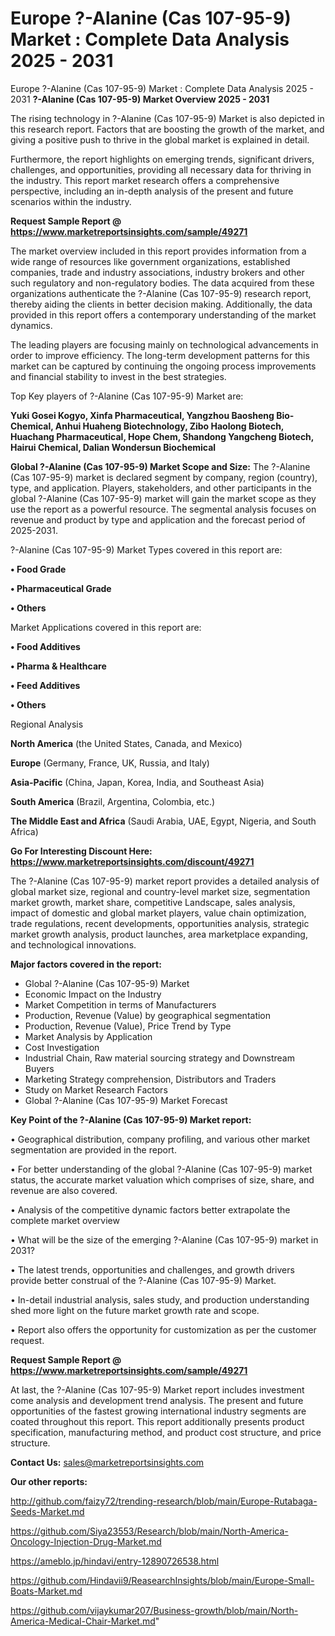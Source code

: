 # Europe ?-Alanine (Cas 107-95-9) Market : Complete Data Analysis 2025 - 2031
Europe ?-Alanine (Cas 107-95-9) Market : Complete Data Analysis 2025 - 2031
<Strong> ?-Alanine (Cas 107-95-9) Market Overview 2025 - 2031</strong>

The rising technology in ?-Alanine (Cas 107-95-9) Market is also depicted in this research report. Factors that are boosting the growth of the market, and giving a positive push to thrive in the global market is explained in detail.

Furthermore, the report highlights on emerging trends, significant drivers, challenges, and opportunities, providing all necessary data for thriving in the industry. This report market research offers a comprehensive perspective, including an in-depth analysis of the present and future scenarios within the industry.

<strong>Request Sample Report @ <a href=https://www.marketreportsinsights.com/sample/49271>https://www.marketreportsinsights.com/sample/49271</a></strong>

The market overview included in this report provides information from a wide range of resources like government organizations, established companies, trade and industry associations, industry brokers and other such regulatory and non-regulatory bodies. The data acquired from these organizations authenticate the ?-Alanine (Cas 107-95-9) research report, thereby aiding the clients in better decision making. Additionally, the data provided in this report offers a contemporary understanding of the market dynamics.

The leading players are focusing mainly on technological advancements in order to improve efficiency. The long-term development patterns for this market can be captured by continuing the ongoing process improvements and financial stability to invest in the best strategies.

Top Key players of ?-Alanine (Cas 107-95-9) Market are:

<strong>Yuki Gosei Kogyo, Xinfa Pharmaceutical, Yangzhou Baosheng Bio-Chemical, Anhui Huaheng Biotechnology, Zibo Haolong Biotech, Huachang Pharmaceutical, Hope Chem, Shandong Yangcheng Biotech, Hairui Chemical, Dalian Wondersun Biochemical</strong>

<strong><b>Global ?-Alanine (Cas 107-95-9) Market Scope and Size:</b></strong>
The ?-Alanine (Cas 107-95-9) market is declared segment by company, region (country), type, and application. Players, stakeholders, and other participants in the global ?-Alanine (Cas 107-95-9) market will gain the market scope as they use the report as a powerful resource. The segmental analysis focuses on revenue and product by type and application and the forecast period of 2025-2031.

?-Alanine (Cas 107-95-9) Market Types covered in this report are:

<strong>•  Food Grade

•  Pharmaceutical Grade

•  Others</strong>

Market Applications covered in this report are:

<strong>•  Food Additives

•  Pharma & Healthcare

•  Feed Additives

•  Others</strong> 

Regional Analysis

<strong>North America</strong> (the United States, Canada, and Mexico)

<strong>Europe</strong> (Germany, France, UK, Russia, and Italy)

<strong>Asia-Pacific</strong> (China, Japan, Korea, India, and Southeast Asia)

<strong>South America</strong> (Brazil, Argentina, Colombia, etc.)

<strong>The Middle East and Africa</strong> (Saudi Arabia, UAE, Egypt, Nigeria, and South Africa)

<strong>Go For Interesting Discount Here: <a href=https://www.marketreportsinsights.com/discount/49271>https://www.marketreportsinsights.com/discount/49271</a></strong>

The ?-Alanine (Cas 107-95-9) market report provides a detailed analysis of global market size, regional and country-level market size, segmentation market growth, market share, competitive Landscape, sales analysis, impact of domestic and global market players, value chain optimization, trade regulations, recent developments, opportunities analysis, strategic market growth analysis, product launches, area marketplace expanding, and technological innovations.

<strong><b>Major factors covered in the report:</b></strong>
<ul>
  <li>Global ?-Alanine (Cas 107-95-9) Market </li>
  <li>Economic Impact on the Industry</li>
  <li>Market Competition in terms of Manufacturers</li>
  <li>Production, Revenue (Value) by geographical segmentation</li>
  <li>Production, Revenue (Value), Price Trend by Type</li>
  <li>Market Analysis by Application</li>
  <li>Cost Investigation</li>
  <li>Industrial Chain, Raw material sourcing strategy and Downstream Buyers</li>
  <li>Marketing Strategy comprehension, Distributors and Traders</li>
  <li>Study on Market Research Factors</li>
  <li>Global ?-Alanine (Cas 107-95-9) Market Forecast</li>
</ul>

<strong><b>Key Point of the ?-Alanine (Cas 107-95-9) Market report:</b></strong>

• Geographical distribution, company profiling, and various other market segmentation are provided in the report.

• For better understanding of the global ?-Alanine (Cas 107-95-9) market status, the accurate market valuation which comprises of size, share, and revenue are also covered.

• Analysis of the competitive dynamic factors better extrapolate the complete market overview

• What will be the size of the emerging ?-Alanine (Cas 107-95-9) market in 2031?

• The latest trends, opportunities and challenges, and growth drivers provide better construal of the ?-Alanine (Cas 107-95-9) Market.

• In-detail industrial analysis, sales study, and production understanding shed more light on the future market growth rate and scope.

• Report also offers the opportunity for customization as per the customer request.

<strong>Request Sample Report @ <a href=https://www.marketreportsinsights.com/sample/49271>https://www.marketreportsinsights.com/sample/49271</a></strong>

At last, the ?-Alanine (Cas 107-95-9) Market report includes investment come analysis and development trend analysis. The present and future opportunities of the fastest growing international industry segments are coated throughout this report. This report additionally presents product specification, manufacturing method, and product cost structure, and price structure.

<strong>Contact Us:</strong>
sales@marketreportsinsights.com

<strong>Our other reports:</strong>

<a href=http://github.com/faizy72/trending-research/blob/main/Europe-Rutabaga-Seeds-Market.md>http://github.com/faizy72/trending-research/blob/main/Europe-Rutabaga-Seeds-Market.md</a>

<a href=https://github.com/Siya23553/Research/blob/main/North-America-Oncology-Injection-Drug-Market.md>https://github.com/Siya23553/Research/blob/main/North-America-Oncology-Injection-Drug-Market.md</a>

<a href=https://ameblo.jp/hindavi/entry-12890726538.html>https://ameblo.jp/hindavi/entry-12890726538.html</a>

<a href=https://github.com/Hindavii9/ReasearchInsights/blob/main/Europe-Small-Boats-Market.md>https://github.com/Hindavii9/ReasearchInsights/blob/main/Europe-Small-Boats-Market.md</a>

<a href=https://github.com/vijaykumar207/Business-growth/blob/main/North-America-Medical-Chair-Market.md>https://github.com/vijaykumar207/Business-growth/blob/main/North-America-Medical-Chair-Market.md</a>"
